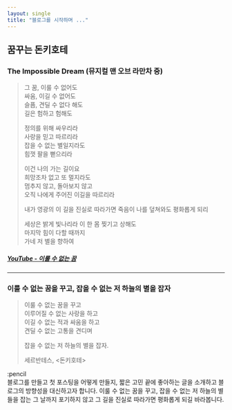 ```yaml
---
layout: single
title: "블로그를 시작하며 ..."
---
```


## 꿈꾸는 돈키호테

### The Impossible Dream (뮤지컬 맨 오브 라만차 중)

> 그 꿈, 이룰 수 없어도  
> 싸움, 이길 수 없어도  
> 슬픔, 견딜 수 없다 해도  
> 길은 험하고 험해도  
>  
> 정의를 위해 싸우리라    
> 사랑을 믿고 따르리라  
> 잡을 수 없는 별일지라도  
> 힘껏 팔을 뻗으리라  
>  
> 이건 나의 가는 길이요  
> 희망조차 없고 또 멀지라도  
> 멈추지 않고, 돌아보지 않고  
> 오직 나에게 주어진 이길을 따르리라  
>  
> 내가 영광의 이 길을 진실로 따라가면
> 죽음이 나를 덮쳐와도 평화롭게 되리
>  
> 세상은 밝게 빛나리라 이 한 몸 찢기고 상해도  
> 마지막 힘이 다할 때까지  
> 가네 저 별을 향하여  

##### [YouTube - 이룰 수 없는 꿈](https://www.youtube.com/watch?v=k0CIoqRq0OI, "YouTube link")

***

### 이룰 수 없는 꿈을 꾸고, 잡을 수 없는 저 하늘의 별을 잡자

> 이룰 수 없는 꿈을 꾸고  
> 이루어질 수 없는 사랑을 하고  
> 이길 수 없는 적과 싸움을 하고  
> 견딜 수 없는 고통을 견디며
>  
> 잡을 수 없는 저 하늘의 별을 잡자.  
>  
> 세르반테스, <돈키호테>  
 
:pencil  
블로그를 만들고 첫 포스팅을 어떻게 만들지, 짧은 고민 끝에 좋아하는 글을 소개하고 블로그의 방향성을 대신하고자 합니다. 이룰 수 없는 꿈을 꾸고, 잡을 수 없는 저 하늘의 별들을 잡는 그 날까지 포기하지 않고 그 길을 진실로 따라가면 평화롭게 되길 바라봅니다.

